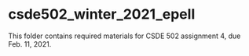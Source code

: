 # csde502_winter_2021_epell

This folder contains required materials for CSDE 502 assignment 4, due Feb. 11, 2021.